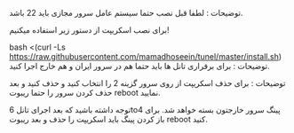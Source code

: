 توضیحات : لطفا قبل نصب حتما سیستم عامل سرور مجازی باید 22 باشد.

برای نصب اسکریپت از دستور زیر استفاده میکنیم!

bash <(curl -Ls https://raw.githubusercontent.com/mamadhoseein/tunel/master/install.sh)
توضیحات : برای برقراری تانل ها باید حتما هم در سرور ایران و هم خارج اجرا کنید.

توضیحات : برای حذف اسکریپت از روی سرور گزینه 2 را انتخاب کنید و حذف کنید و بعد حذف کردن سرور را حتما ریبوت reboot نمایید.

توجه داشته باشید که بعد اجرای تانل 6to4 پینگ سرور خارجتون بسته خواهد شد. برای باز کردن پینگ باید اسکریپت را حذف و بعد ریبوت reboot کنید.
